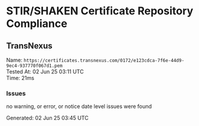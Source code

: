 # STIR/SHAKEN Certificate Repository Compliance

## TransNexus

Name: `https://certificates.transnexus.com/0172/e123cdca-7f6e-44d9-9ec4-937770f067d1.pem`\
Tested At: 02 Jun 25 03:11 UTC\
Time: 21ms

### Issues

no warning, or error, or notice date level issues were found

Generated: 02 Jun 25 03:45 UTC